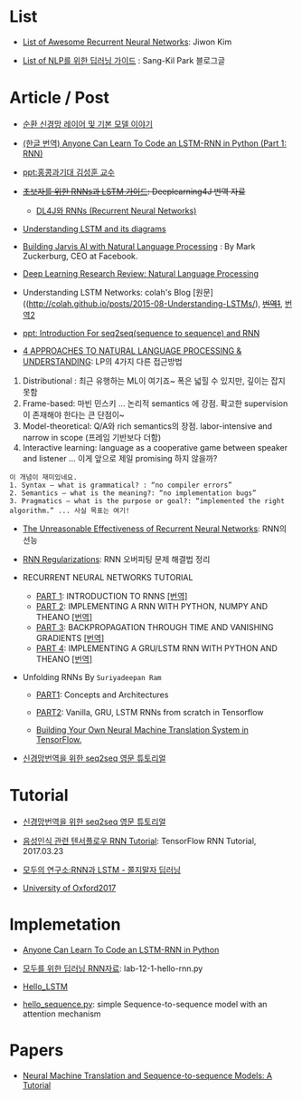 # List

- [List of Awesome Recurrent Neural Networks](https://github.com/kjw0612/awesome-rnn): Jiwon Kim

- [List of NLP를 위한 딥러닝 가이드](http://docs.likejazz.com/deep-learning-for-nlp/#nlp) : Sang-Kil Park 블로그글

# Article / Post

- [순환 신경망 레이어 및 기본 모델 이야기](https://tykimos.github.io/Keras/2017/04/09/RNN_Layer_Talk/)

- [(한글 번역) Anyone Can Learn To Code an LSTM-RNN in Python (Part 1: RNN)](http://jaejunyoo.blogspot.com/2017/06/anyone-can-learn-to-code-LSTM-RNN-Python.html)

- [ppt:홍콩과기대 김성훈 교수](https://docs.google.com/presentation/d/1HtcH9Kam8Lmv-QIT_fJ5rXleatgog7pgMkXVwzrYkY4/edit#slide=id.g216584368d_0_205)

- <del>[초보자를 위한 RNNs과 LSTM 가이드](https://deeplearning4j.org/kr/lstm): Deeplearning4J 번역 자료 </del>
  - [DL4J와 RNNs (Recurrent Neural Networks)](https://deeplearning4j.org/kr/usingrnns)

 - [Understanding LSTM and its diagrams](https://medium.com/@shiyan/understanding-lstm-and-its-diagrams-37e2f46f1714)

* [Building Jarvis AI with Natural Language Processing](https://www.facebook.com/notes/mark-zuckerberg/building-jarvis/10154361492931634?utm_source=mybridge&utm_medium=blog&utm_campaign=read_more) : By Mark Zuckerburg, CEO at Facebook.

* [Deep Learning Research Review: Natural Language Processing](http://www.kdnuggets.com/2017/01/deep-learning-review-natural-language-processing.html)

* Understanding LSTM Networks: colah's Blog [원문]((http://colah.github.io/posts/2015-08-Understanding-LSTMs/), <del>[번역1](https://brunch.co.kr/@chris-song/9)</del>, [번역2](http://whydsp.org/280)

- [ppt: Introduction For seq2seq(sequence to sequence) and RNN](https://www.slideshare.net/HyeminAhn/introduction-for-seq2seqsequence-to-sequence-and-rnn)

- [4 APPROACHES TO NATURAL LANGUAGE PROCESSING & UNDERSTANDING](http://www.topbots.com/4-different-approaches-natural-language-processing-understanding): LP의 4가지 다른 접근방법
1. Distributional : 최근 유행하는 ML이 여기죠~ 폭은 넓힐 수 있지만, 깊이는 잡지 못함
2. Frame-based: 마빈 민스키 ... 논리적 semantics 에 강점. 확고한 supervision이 존재해야 한다는 큰 단점이~
3. Model-theoretical: Q/A와 rich semantics의 장점. labor-intensive and narrow in scope (프레임 기반보다 더함)
4. Interactive learning: language as a cooperative game between speaker and listener ... 이게 앞으로 제일 promising 하지 않을까?
```
이 개념이 재미있네요.
1. Syntax – what is grammatical? : “no compiler errors”
2. Semantics – what is the meaning?: “no implementation bugs”
3. Pragmatics – what is the purpose or goal?: “implemented the right algorithm.” ... 사실 목표는 여기!
```
- [The Unreasonable Effectiveness of Recurrent Neural Networks](http://karpathy.github.io/2015/05/21/rnn-effectiveness/): RNN의 선능

- [RNN Regularizations](http://nmhkahn.github.io/RNN-Regularizations): RNN 오버피팅 문제 해결법 정리

- RECURRENT NEURAL NETWORKS TUTORIAL
  - [PART 1](http://www.wildml.com/2015/09/recurrent-neural-networks-tutorial-part-1-introduction-to-rnns/): INTRODUCTION TO RNNS [[번역]](http://aikorea.org/blog/rnn-tutorial-1/)
  - [PART 2](http://www.wildml.com/2015/09/recurrent-neural-networks-tutorial-part-2-implementing-a-language-model-rnn-with-python-numpy-and-theano/): IMPLEMENTING A RNN WITH PYTHON, NUMPY AND THEANO [[번역]](http://aikorea.org/blog/rnn-tutorial-2/)
  - [PART 3](http://www.wildml.com/2015/10/recurrent-neural-networks-tutorial-part-3-backpropagation-through-time-and-vanishing-gradients/): BACKPROPAGATION THROUGH TIME AND VANISHING GRADIENTS [[번역]](http://aikorea.org/blog/rnn-tutorial-3/)
  - [PART 4](http://www.wildml.com/2015/10/recurrent-neural-network-tutorial-part-4-implementing-a-grulstm-rnn-with-python-and-theano/): IMPLEMENTING A GRU/LSTM RNN WITH PYTHON AND THEANO [[번역]]()


- Unfolding RNNs By `Suriyadeepan Ram`

  - [PART1](http://suriyadeepan.github.io/2017-01-07-unfolding-rnn/): Concepts and Architectures
  - [PART2](http://suriyadeepan.github.io/2017-02-13-unfolding-rnn-2/): Vanilla, GRU, LSTM RNNs from scratch in Tensorflow
  
  
  - [Building Your Own Neural Machine Translation System in TensorFlow.](https://github.com/tensorflow/nmt)

- [신경망번역을 위한 seq2seq 영문 튜토리얼](https://www.facebook.com/groups/TensorFlowKR/permalink/496962010644862/)


# Tutorial


- [신경망번역을 위한 seq2seq 영문 튜토리얼](https://www.facebook.com/groups/TensorFlowKR/permalink/496962010644862/)

- [음성인식 관련 텐서플로우 RNN Tutorial](https://svds.com/tensorflow-rnn-tutorial/): TensorFlow RNN Tutorial, 2017.03.23

* [모두의 연구소:RNN과 LSTM - 쫄지말자 딥러닝](http://www.modulabs.co.kr/DeepLAB_library/11886)

* [University of Oxford2017](https://github.com/oxford-cs-deepnlp-2017/lectures)

# Implemetation

* [Anyone Can Learn To Code an LSTM-RNN in Python](https://iamtrask.github.io/2015/11/15/anyone-can-code-lstm/)

- [모두를 위한 딥러닝 RNN자료](https://github.com/hunkim/DeepLearningZeroToAll/blob/master/lab-12-1-hello-rnn.py): lab-12-1-hello-rnn.py

- [Hello_LSTM](https://github.com/skyer9/hello_lstm/blob/master/hello_lstm.py)

- [hello_sequence.py](https://gist.github.com/pannous/b3f8ab944a85b33e694de21c6ded029e): simple Sequence-to-sequence model with an attention mechanism

# Papers
- [Neural Machine Translation and Sequence-to-sequence Models: A Tutorial](https://arxiv.org/abs/1703.01619)

